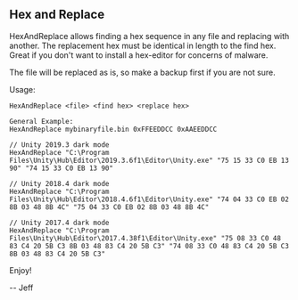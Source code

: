 ﻿## Hex and Replace

HexAndReplace allows finding a hex sequence in any file and replacing with another. The replacement hex must be identical in length to the find hex. Great if you don't want to install a hex-editor for concerns of malware.

The file will be replaced as is, so make a backup first if you are not sure.

Usage:

```
HexAndReplace <file> <find hex> <replace hex>

General Example:
HexAndReplace mybinaryfile.bin 0xFFEEDDCC 0xAAEEDDCC

// Unity 2019.3 dark mode
HexAndReplace "C:\Program Files\Unity\Hub\Editor\2019.3.6f1\Editor\Unity.exe" "75 15 33 C0 EB 13 90" "74 15 33 C0 EB 13 90"

// Unity 2018.4 dark mode
HexAndReplace "C:\Program Files\Unity\Hub\Editor\2018.4.6f1\Editor\Unity.exe" "74 04 33 C0 EB 02 8B 03 48 8B 4C" "75 04 33 C0 EB 02 8B 03 48 8B 4C"

// Unity 2017.4 dark mode
HexAndReplace "C:\Program Files\Unity\Hub\Editor\2017.4.38f1\Editor\Unity.exe" "75 08 33 C0 48 83 C4 20 5B C3 8B 03 48 83 C4 20 5B C3" "74 08 33 C0 48 83 C4 20 5B C3 8B 03 48 83 C4 20 5B C3"
```

Enjoy!

-- Jeff
